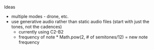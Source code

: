 Ideas
- multiple modes - drone, etc.
- use generative audio rather than static audio files (start with just the tones, not the cadences)
  - currently using C2-B2
  - frequency of note * Math.pow(2, # of semitones/12) = new note frequency
